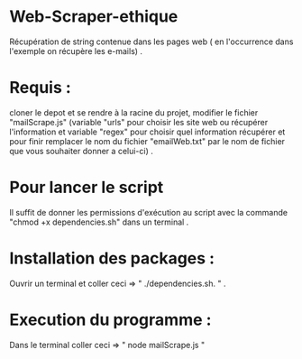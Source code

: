 # Web-Scraper-ethique
Récupération de string contenue dans les pages web ( en l'occurrence dans l'exemple on récupère les e-mails) .

# Requis : 
cloner le depot et se rendre à la racine du projet, modifier le fichier "mailScrape.js" (variable "urls" pour choisir les site web ou récupérer l'information et variable "regex" pour choisir quel information récupérer et pour finir remplacer le nom du fichier "emailWeb.txt" par le nom de fichier que vous souhaiter donner a celui-ci) .

# Pour lancer le script
Il suffit de donner les permissions d'exécution au script avec la commande "chmod +x dependencies.sh" dans un terminal .

# Installation des packages : 
Ouvrir un terminal et coller ceci => " ./dependencies.sh. " .

# Execution du programme : 
Dans le terminal coller ceci => " node mailScrape.js "
